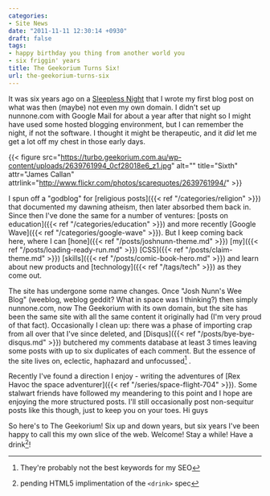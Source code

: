 ```yaml
---
categories:
- Site News
date: "2011-11-11 12:30:14 +0930"
draft: false
tags:
- happy birthday you thing from another world you
- six friggin' years
title: The Geekorium Turns Six!
url: the-geekorium-turns-six
---
```

It was six years ago on a [Sleepless Night](//the.geekorium.com.au/2005-11/sleepless-nights/) that I wrote my first blog post on what was then (maybe) not even my own domain. I didn't set up nunnone.com with Google Mail for about a year after that night so I might have used some hosted blogging environment, but I can remember the night, if not the software. I thought it might be therapeutic, and it *did* let me get a lot off my chest in those early days.

{{< figure src="https://turbo.geekorium.com.au/wp-content/uploads/2639761994_0cf28018e6_z1.jpg" alt="" title="Sixth" attr="James Callan" attrlink="http://www.flickr.com/photos/scarequotes/2639761994/" >}}

I spun off a "godblog" for [religious posts]({{< ref "/categories/religion" >}}) that documented my dawning atheism, then later absorbed them back in. Since then I've done the same for a number of ventures: [posts on education]({{< ref "/categories/education" >}}) and more recently [Google Wave]({{< ref "/categories/google-wave" >}}). But I keep coming back here, where I can [hone]({{< ref "/posts/joshnunn-theme.md" >}}) [my]({{< ref "/posts/loading-ready-run.md" >}}) [CSS]({{< ref "/posts/claim-theme.md" >}}) [skills]({{< ref "/posts/comic-book-hero.md" >}}) and learn about new products and [technology]({{< ref "/tags/tech" >}}) as they come out.

The site has undergone some name changes. Once "Josh Nunn's Wee Blog" (weeblog, weblog geddit? What in space was I thinking?) then simply nunnone.com, now The Geekorium with its own domain, but the site has been the same site with all the same content it originally had (I'm very proud of that fact). Occasionally I clean up: there was a phase of importing crap from all over that I've since deleted, and [Disqus]({{< ref "/posts/bye-bye-disqus.md" >}}) butchered my comments database at least 3 times leaving some posts with up to six duplicates of each comment. But the essence of the site lives on, eclectic, haphazard and unfocussed[^1] .

Recently I've found a direction I enjoy - writing the adventures of [Rex Havoc the space adventurer]({{< ref "/series/space-flight-704" >}}). Some stalwart friends have followed my meandering to this point and I hope are enjoying the more structured posts. I'll still occasionally post non-sequitur posts like this though, just to keep you on your toes. Hi guys![]()

So here's to The Geekorium! Six up and down years, but six years I've been happy to call this my own slice of the web. Welcome! Stay a while! Have a drink[^2]!

[^1]: They're probably not the best keywords for my SEO
[^2]: pending HTML5 implimentation of the `<drink>` spec
